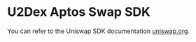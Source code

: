# U2Dex Aptos Swap SDK

You can refer to the Uniswap SDK documentation [uniswap.org](https://docs.uniswap.org/sdk/2.0.0/).
